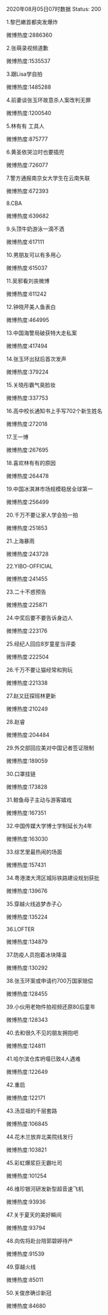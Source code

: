 2020年08月05日07时数据
Status: 200

1.黎巴嫩首都突发爆炸

微博热度:2886360

2.张萌录视频道歉

微博热度:1535537

3.跟Lisa学自拍

微博热度:1485288

4.前妻谈张玉环故意杀人案改判无罪

微博热度:1200540

5.林有有 工具人

微博热度:875777

6.黄圣依哭泣时也要插兜

微博热度:726077

7.警方通报南京女大学生在云南失联

微博热度:672393

8.CBA

微博热度:639682

9.头顶牛奶游泳一滴不洒

微博热度:617111

10.男朋友可以有多用心

微博热度:615037

11.吴邪看刘丧微博

微博热度:611242

12.钟晓芹美人鱼表白

微博热度:464995

13.中国海警局破获特大走私案

微博热度:417494

14.张玉环出狱后首次发声

微博热度:379224

15.关晓彤霸气臭脸妆

微博热度:337753

16.高中校长通知书上手写702个新生姓名

微博热度:272018

17.王一博

微博热度:267695

18.喜欢林有有的原因

微博热度:264478

19.中国冰淇淋市场规模稳居全球第一

微博热度:256499

20.千万不要让家人学会拍一拍

微博热度:251853

21.上海暴雨

微博热度:243728

22.YIBO-OFFICIAL

微博热度:241455

23.二十不惑预告

微博热度:225871

24.中奖后要不要告诉身边人

微博热度:223176

25.经纪人回应8岁童星当评委

微博热度:222504

26.千万不要让猫经常和狗玩

微博热度:221338

27.赵又廷探班林更新

微博热度:210249

28.赵睿

微博热度:204484

29.外交部回应美对中国记者签证限制

微博热度:189059

30.口罩挂链

微博热度:173828

31.鲸鱼母子主动与游客嬉戏

微博热度:167351

32.中国传媒大学博士学制延长为4年

微博热度:163030

33.综艺里最热闹的场面

微博热度:157431

34.粤港澳大湾区城际铁路建设规划获批

微博热度:139676

35.穿越火线追梦赤子心

微博热度:135224

36.LOFTER

微博热度:134879

37.防疫人员抱着冰块降温

微博热度:130292

38.张玉环案或申请约700万国家赔偿

微博热度:128455

39.小伙用老物件拍视频还原80后童年

微博热度:128343

40.去和很久不见的朋友拥抱吧

微博热度:124811

41.哈尔滨仓库坍塌已致4人遇难

微博热度:122649

42.重启

微博热度:122171

43.汤显祖的千层套路

微博热度:106845

44.花木兰放弃北美院线发行

微博热度:103821

45.彩虹爆浆巨无霸吐司

微博热度:101254

46.维珍银河研发新型超音速飞机

微博热度:93936

47.关于夏天的美好瞬间

微博热度:93794

48.向佐将赴台陪郭碧婷待产

微博热度:91539

49.穿越火线

微博热度:85011

50.关俊彦确诊新冠

微博热度:84680

